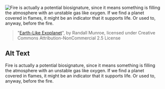 ![Fire is actually a potential biosignature, since it means something is filling the atmosphere with an unstable gas like oxygen. If we find a planet covered in flames, it might be an indicator that it supports life. Or used to, anyway, before the fire.](https://imgs.xkcd.com/comics/earth_like_exoplanet.png)
> "[Earth-Like Exoplanet](https://xkcd.com/2202/)", by Randall Munroe, licensed under Creative Commons Attribution-NonCommercial 2.5 License

## Alt Text
Fire is actually a potential biosignature, since it means something is filling the atmosphere with an unstable gas like oxygen. If we find a planet covered in flames, it might be an indicator that it supports life. Or used to, anyway, before the fire.
